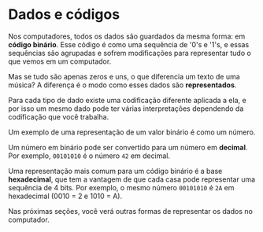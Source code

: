 # Dados e códigos

Nos computadores, todos os dados são guardados da mesma forma: em __código binário__.
Esse código é como uma sequência de '0's e '1's,  e essas sequências são agrupadas e sofrem modificações para representar tudo o que vemos em um computador.

Mas se tudo são apenas zeros e uns, o que diferencia um texto de uma música? A diferença é o modo como esses dados são __representados__.

Para cada tipo de dado existe uma codificação diferente aplicada a ela, e por isso um mesmo dado pode ter várias interpretações dependendo da codificação que você trabalha.

Um exemplo de uma representação de um valor binário é como um número.

Um número em binário pode ser convertido para um número em __decimal__. Por exemplo, `00101010` é o número `42` em decimal.

Uma representação mais comum para um código binário é a base __hexadecimal__, que tem a vantagem de que cada casa pode representar uma sequência de 4 bits. Por exemplo, o mesmo número `00101010` é `2A` em hexadecimal (0010 = 2 e 1010 = A).

Nas próximas seções, você verá outras formas de representar os dados no computador.
